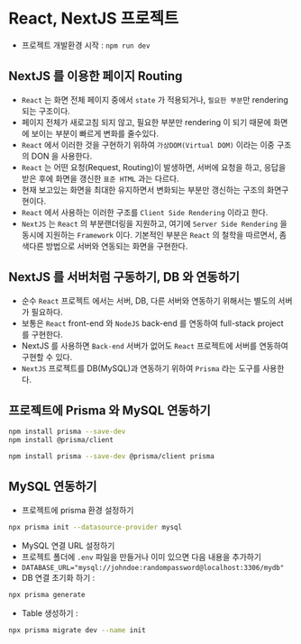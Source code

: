 # React, NextJS 프로젝트

- 프로젝트 개발환경 시작 : `npm run dev`

## NextJS 를 이용한 페이지 Routing

- `React` 는 화면 전체 페이지 중에서 `state` 가 적용되거나, `필요한 부분`만 rendering 되는 구조이다.
- 페이지 전체가 새로고침 되지 않고, 필요한 부분만 rendering 이 되기 때문에 화면에 보이는 부분이 빠르게 변화를 줄수있다.
- `React` 에서 이러한 것을 구현하기 위하여 `가상DOM(Virtual DOM)` 이라는 이중 구조의 DON 을 사용한다.
- `React` 는 어떤 요청(Request, Routing)이 발생하면, 서버에 요청을 하고, 응답을 받은 후에 화면을 갱신한 `표준 HTML` 과는 다르다.
- 현재 보고있는 화면을 최대한 유지하면서 변화되는 부분만 갱신하는 구조의 화면구현이다.
- `React` 에서 사용하는 이러한 구조를 `Client Side Rendering` 이라고 한다.
- `NextJS` 는 `React` 의 부분랜더링을 지원하고, 여기에 `Server Side Rendering` 을 동시에 지원하는 `Framework` 이다. 기본적인 부분은 `React` 의 철학을 따르면서, 좀 색다른 방법으로 서버와 연동되는 화면을 구현한다.

## NextJS 를 서버처럼 구동하기, DB 와 연동하기

- 순수 `React` 프로젝트 에서는 서버, DB, 다른 서버와 연동하기 위해서는 별도의 서버가 필요하다.
- 보통은 `React` front-end 와 `NodeJS` back-end 를 연동하여 full-stack project 를 구현한다.
- NextJS 를 사용하면 `Back-end` 서버가 없어도 `React` 프로젝트에 서버를 연동하여 구현할 수 있다.
- `NextJS` 프로젝트를 DB(MySQL)과 연동하기 위하여 `Prisma` 라는 도구를 사용한다.

## 프로젝트에 Prisma 와 MySQL 연동하기

```bash
npm install prisma --save-dev
npm install @prisma/client

npm install prisma --save-dev @prisma/client prisma
```

## MySQL 연동하기

- 프로젝트에 prisma 환경 설정하기

```bash
npx prisma init --datasource-provider mysql
```

- MySQL 연결 URL 설정하기
- 프로젝트 폴더에 `.env` 파일을 만들거나 이미 있으면 다음 내용을 추가하기
- `DATABASE_URL="mysql://johndoe:randompassword@localhost:3306/mydb"`
- DB 연결 초기화 하기 :

```bash
npx prisma generate
```

- Table 생성하기 :

```bash
npx prisma migrate dev --name init
```
